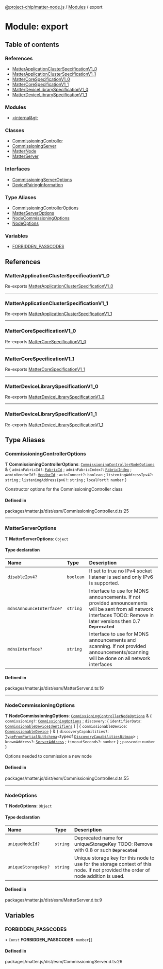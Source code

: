 [@project-chip/matter-node.js](../README.md) / [Modules](../modules.md) / export

# Module: export

## Table of contents

### References

- [MatterApplicationClusterSpecificationV1\_0](export.md#matterapplicationclusterspecificationv1_0)
- [MatterApplicationClusterSpecificationV1\_1](export.md#matterapplicationclusterspecificationv1_1)
- [MatterCoreSpecificationV1\_0](export.md#mattercorespecificationv1_0)
- [MatterCoreSpecificationV1\_1](export.md#mattercorespecificationv1_1)
- [MatterDeviceLibrarySpecificationV1\_0](export.md#matterdevicelibraryspecificationv1_0)
- [MatterDeviceLibrarySpecificationV1\_1](export.md#matterdevicelibraryspecificationv1_1)

### Modules

- [&lt;internal\&gt;](export._internal_.md)

### Classes

- [CommissioningController](../classes/export.CommissioningController.md)
- [CommissioningServer](../classes/export.CommissioningServer.md)
- [MatterNode](../classes/export.MatterNode.md)
- [MatterServer](../classes/export.MatterServer.md)

### Interfaces

- [CommissioningServerOptions](../interfaces/export.CommissioningServerOptions.md)
- [DevicePairingInformation](../interfaces/export.DevicePairingInformation.md)

### Type Aliases

- [CommissioningControllerOptions](export.md#commissioningcontrolleroptions)
- [MatterServerOptions](export.md#matterserveroptions)
- [NodeCommissioningOptions](export.md#nodecommissioningoptions)
- [NodeOptions](export.md#nodeoptions)

### Variables

- [FORBIDDEN\_PASSCODES](export.md#forbidden_passcodes)

## References

### MatterApplicationClusterSpecificationV1\_0

Re-exports [MatterApplicationClusterSpecificationV1_0](../interfaces/exports_spec.MatterApplicationClusterSpecificationV1_0.md)

___

### MatterApplicationClusterSpecificationV1\_1

Re-exports [MatterApplicationClusterSpecificationV1_1](../interfaces/exports_spec.MatterApplicationClusterSpecificationV1_1.md)

___

### MatterCoreSpecificationV1\_0

Re-exports [MatterCoreSpecificationV1_0](../interfaces/exports_spec.MatterCoreSpecificationV1_0.md)

___

### MatterCoreSpecificationV1\_1

Re-exports [MatterCoreSpecificationV1_1](../interfaces/exports_spec.MatterCoreSpecificationV1_1.md)

___

### MatterDeviceLibrarySpecificationV1\_0

Re-exports [MatterDeviceLibrarySpecificationV1_0](../interfaces/exports_spec.MatterDeviceLibrarySpecificationV1_0.md)

___

### MatterDeviceLibrarySpecificationV1\_1

Re-exports [MatterDeviceLibrarySpecificationV1_1](../interfaces/exports_spec.MatterDeviceLibrarySpecificationV1_1.md)

## Type Aliases

### CommissioningControllerOptions

Ƭ **CommissioningControllerOptions**: [`CommissioningControllerNodeOptions`](exports_device.md#commissioningcontrollernodeoptions) & { `adminFabricId?`: [`FabricId`](exports_datatype.md#fabricid) ; `adminFabricIndex?`: [`FabricIndex`](exports_datatype.md#fabricindex) ; `adminVendorId?`: [`VendorId`](exports_datatype.md#vendorid) ; `autoConnect?`: `boolean` ; `listeningAddressIpv4?`: `string` ; `listeningAddressIpv6?`: `string` ; `localPort?`: `number`  }

Constructor options for the CommissioningController class

#### Defined in

packages/matter.js/dist/esm/CommissioningController.d.ts:25

___

### MatterServerOptions

Ƭ **MatterServerOptions**: `Object`

#### Type declaration

| Name | Type | Description |
| :------ | :------ | :------ |
| `disableIpv4?` | `boolean` | If set to true no IPv4 socket listener is sed and only IPv6 is supported. |
| `mdnsAnnounceInterface?` | `string` | Interface to use for MDNS announcements. If not provided announcements will be sent from all network interfaces TODO: Remove in later versions then 0.7 **`Deprecated`** |
| `mdnsInterface?` | `string` | Interface to use for MDNS announcements and scanning. If not provided announcements/scanning will be done on all network interfaces |

#### Defined in

packages/matter.js/dist/esm/MatterServer.d.ts:19

___

### NodeCommissioningOptions

Ƭ **NodeCommissioningOptions**: [`CommissioningControllerNodeOptions`](exports_device.md#commissioningcontrollernodeoptions) & { `commissioning?`: [`CommissioningOptions`](exports_protocol.md#commissioningoptions) ; `discovery`: { `identifierData`: [`CommissionableDeviceIdentifiers`](exports_common.md#commissionabledeviceidentifiers)  } \| { `commissionableDevice`: [`CommissionableDevice`](exports_common.md#commissionabledevice)  } & { `discoveryCapabilities?`: [`TypeFromPartialBitSchema`](exports_schema.md#typefrompartialbitschema)<typeof [`DiscoveryCapabilitiesBitmap`](exports_schema.md#discoverycapabilitiesbitmap)\> ; `knownAddress?`: [`ServerAddress`](exports_common.md#serveraddress) ; `timeoutSeconds?`: `number`  } ; `passcode`: `number`  }

Options needed to commission a new node

#### Defined in

packages/matter.js/dist/esm/CommissioningController.d.ts:55

___

### NodeOptions

Ƭ **NodeOptions**: `Object`

#### Type declaration

| Name | Type | Description |
| :------ | :------ | :------ |
| `uniqueNodeId?` | `string` | Deprecated name for uniqueStorageKey TODO: Remove with 0.8 or such **`Deprecated`** |
| `uniqueStorageKey?` | `string` | Unique storage key for this node to use for the storage context of this node. If not provided the order of node addition is used. |

#### Defined in

packages/matter.js/dist/esm/MatterServer.d.ts:9

## Variables

### FORBIDDEN\_PASSCODES

• `Const` **FORBIDDEN\_PASSCODES**: `number`[]

#### Defined in

packages/matter.js/dist/esm/CommissioningServer.d.ts:26
